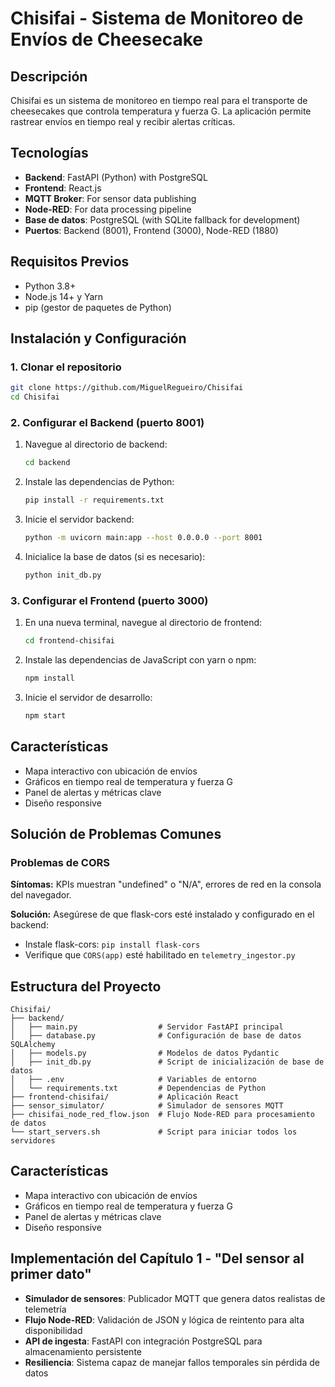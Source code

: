 # Chisifai - Sistema de Monitoreo de Envíos de Cheesecake

## Descripción

Chisifai es un sistema de monitoreo en tiempo real para el transporte de cheesecakes que controla temperatura y fuerza G. La aplicación permite rastrear envíos en tiempo real y recibir alertas críticas.

## Tecnologías

- **Backend**: FastAPI (Python) with PostgreSQL
- **Frontend**: React.js
- **MQTT Broker**: For sensor data publishing
- **Node-RED**: For data processing pipeline
- **Base de datos**: PostgreSQL (with SQLite fallback for development)
- **Puertos**: Backend (8001), Frontend (3000), Node-RED (1880)

## Requisitos Previos

- Python 3.8+ 
- Node.js 14+ y Yarn
- pip (gestor de paquetes de Python)

## Instalación y Configuración

### 1. Clonar el repositorio

```bash
git clone https://github.com/MiguelRegueiro/Chisifai
cd Chisifai
```

### 2. Configurar el Backend (puerto 8001)

1. Navegue al directorio de backend:
   ```bash
   cd backend
   ```

2. Instale las dependencias de Python:
   ```bash
   pip install -r requirements.txt
   ```

3. Inicie el servidor backend:
   ```bash
   python -m uvicorn main:app --host 0.0.0.0 --port 8001
   ```

4. Inicialice la base de datos (si es necesario):
   ```bash
   python init_db.py
   ```

### 3. Configurar el Frontend (puerto 3000)

1. En una nueva terminal, navegue al directorio de frontend:
   ```bash
   cd frontend-chisifai
   ```

2. Instale las dependencias de JavaScript con yarn o npm:
   ```bash
   npm install
   ```

3. Inicie el servidor de desarrollo:
   ```bash
   npm start
   ```

## Características

- Mapa interactivo con ubicación de envíos
- Gráficos en tiempo real de temperatura y fuerza G
- Panel de alertas y métricas clave
- Diseño responsive

## Solución de Problemas Comunes

### Problemas de CORS

**Síntomas:** KPIs muestran "undefined" o "N/A", errores de red en la consola del navegador.

**Solución:** Asegúrese de que flask-cors esté instalado y configurado en el backend:
- Instale flask-cors: `pip install flask-cors`
- Verifique que `CORS(app)` esté habilitado en `telemetry_ingestor.py`


## Estructura del Proyecto

```
Chisifai/
├── backend/
│   ├── main.py                  # Servidor FastAPI principal
│   ├── database.py              # Configuración de base de datos SQLAlchemy
│   ├── models.py                # Modelos de datos Pydantic
│   ├── init_db.py               # Script de inicialización de base de datos
│   ├── .env                     # Variables de entorno
│   └── requirements.txt         # Dependencias de Python
├── frontend-chisifai/           # Aplicación React
├── sensor_simulator/            # Simulador de sensores MQTT
├── chisifai_node_red_flow.json  # Flujo Node-RED para procesamiento de datos
└── start_servers.sh             # Script para iniciar todos los servidores
```

## Características

- Mapa interactivo con ubicación de envíos
- Gráficos en tiempo real de temperatura y fuerza G
- Panel de alertas y métricas clave
- Diseño responsive

## Implementación del Capítulo 1 - "Del sensor al primer dato"

- **Simulador de sensores**: Publicador MQTT que genera datos realistas de telemetría
- **Flujo Node-RED**: Validación de JSON y lógica de reintento para alta disponibilidad
- **API de ingesta**: FastAPI con integración PostgreSQL para almacenamiento persistente
- **Resiliencia**: Sistema capaz de manejar fallos temporales sin pérdida de datos
